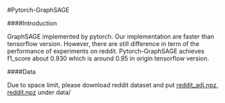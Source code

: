 #Pytorch-GraphSAGE

####Introduction

GraphSAGE implemented by pytorch. Our implementation are faster than tensorflow version. However, there are still difference
in term of the performance of experiments on reddit. Pytorch-GraphSAGE achieves f1_score about 0.930 which is 
around 0.95 in origin tensorflow version.

####Data

Due to space limit, please download reddit dataset and put 
[reddit_adj.npz](https://drive.google.com/open?id=174vb0Ws7Vxk_QTUtxqTgDHSQ4El4qDHt), 
[reddit.npz](https://drive.google.com/open?id=19SphVl_Oe8SJ1r87Hr5a6znx3nJu1F2J) under data/
